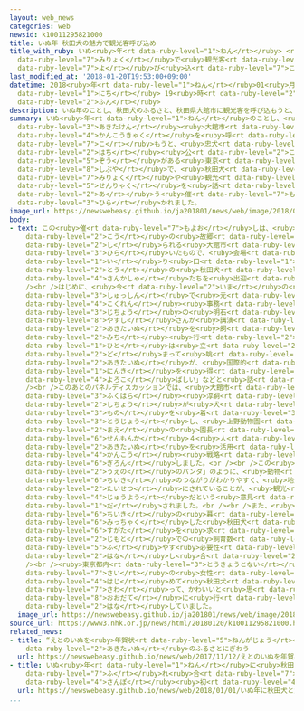```yaml
---
layout: web_news
categories: web
newsid: k10011295821000
title: いぬ年 秋田犬の魅力で観光客呼び込め
title_with_ruby: いぬ<ruby>年<rt data-ruby-level="1">ねん</rt></ruby> <ruby>秋田犬<rt data-ruby-level="2">あきたいぬ</rt></ruby>の<ruby>魅力<rt
  data-ruby-level="7">みりょく</rt></ruby>で<ruby>観光客<rt data-ruby-level="4">かんこうきゃく</rt></ruby><ruby>呼<rt
  data-ruby-level="7">よ</rt></ruby>び<ruby>込<rt data-ruby-level="7">こ</rt></ruby>め
last_modified_at: '2018-01-20T19:53:00+09:00'
datetime: 2018<ruby>年<rt data-ruby-level="1">ねん</rt></ruby>01<ruby>月<rt data-ruby-level="1">がつ</rt></ruby>20<ruby>日<rt
  data-ruby-level="1">にち</rt></ruby> 19<ruby>時<rt data-ruby-level="2">じ</rt></ruby>53<ruby>分<rt
  data-ruby-level="2">ふん</rt></ruby>
description: いぬ年のことし、秋田犬のふるさと、秋田県大館市に観光客を呼び込もうと、忠犬ハチ公の像がある東京・渋谷で、秋田犬の魅力や観光戦略を話し合う催しが開かれました。
summary: いぬ<ruby>年<rt data-ruby-level="1">ねん</rt></ruby>のことし、<ruby>秋田犬<rt data-ruby-level="2">あきたいぬ</rt></ruby>のふるさと、<ruby>秋田県<rt
  data-ruby-level="3">あきたけん</rt></ruby><ruby>大館市<rt data-ruby-level="8">おおだてし</rt></ruby>に<ruby>観光客<rt
  data-ruby-level="4">かんこうきゃく</rt></ruby>を<ruby>呼<rt data-ruby-level="7">よ</rt></ruby>び<ruby>込<rt
  data-ruby-level="7">こ</rt></ruby>もうと、<ruby>忠犬<rt data-ruby-level="6">ちゅうけん</rt></ruby><ruby>ハチ<rt
  data-ruby-level="2">はち</rt></ruby><ruby>公<rt data-ruby-level="2">こう</rt></ruby>の<ruby>像<rt
  data-ruby-level="5">ぞう</rt></ruby>がある<ruby>東京<rt data-ruby-level="2">とうきょう</rt></ruby>・<ruby>渋谷<rt
  data-ruby-level="8">しぶや</rt></ruby>で、<ruby>秋田犬<rt data-ruby-level="2">あきたいぬ</rt></ruby>の<ruby>魅力<rt
  data-ruby-level="7">みりょく</rt></ruby>や<ruby>観光<rt data-ruby-level="4">かんこう</rt></ruby><ruby>戦略<rt
  data-ruby-level="5">せんりゃく</rt></ruby>を<ruby>話<rt data-ruby-level="2">はな</rt></ruby>し<ruby>合<rt
  data-ruby-level="2">あ</rt></ruby>う<ruby>催<rt data-ruby-level="7">もよお</rt></ruby>しが<ruby>開<rt
  data-ruby-level="3">ひら</rt></ruby>かれました。
image_url: https://newswebeasy.github.io/ja201801/news/web/image/2018/01/20/K10011295821_1801201948_1801202002_01_02.jpg
body:
- text: この<ruby>催<rt data-ruby-level="7">もよお</rt></ruby>しは、<ruby>ハチ<rt data-ruby-level="2">はち</rt></ruby><ruby>公<rt
    data-ruby-level="2">こう</rt></ruby>の<ruby>故郷<rt data-ruby-level="6">こきょう</rt></ruby>として<ruby>知<rt
    data-ruby-level="2">し</rt></ruby>られる<ruby>大館市<rt data-ruby-level="8">おおだてし</rt></ruby>などが<ruby>開<rt
    data-ruby-level="3">ひら</rt></ruby>いたもので、<ruby>会場<rt data-ruby-level="2">かいじょう</rt></ruby>の<ruby>入<rt
    data-ruby-level="1">い</rt></ruby>り<ruby>口<rt data-ruby-level="1">ぐち</rt></ruby>では、２<ruby>頭<rt
    data-ruby-level="2">とう</rt></ruby>の<ruby>秋田犬<rt data-ruby-level="2">あきたいぬ</rt></ruby>が<ruby>参加者<rt
    data-ruby-level="4">さんかしゃ</rt></ruby>たちを<ruby>出迎<rt data-ruby-level="7">でむか</rt></ruby>えました。<br
    /><br />はじめに、<ruby>今<rt data-ruby-level="2">いま</rt></ruby>の<ruby>大館市<rt data-ruby-level="8">おおだてし</rt></ruby><ruby>出身<rt
    data-ruby-level="3">しゅっしん</rt></ruby>で<ruby>元<rt data-ruby-level="2">もと</rt></ruby><ruby>国連<rt
    data-ruby-level="4">こくれん</rt></ruby><ruby>事務<rt data-ruby-level="5">じむ</rt></ruby><ruby>次長<rt
    data-ruby-level="3">じちょう</rt></ruby>の<ruby>明石<rt data-ruby-level="8">あかし</rt></ruby><ruby>康<rt
    data-ruby-level="8">やすし</rt></ruby>さんが<ruby>講演<rt data-ruby-level="5">こうえん</rt></ruby>し、「ニューヨークで<ruby>秋田犬<rt
    data-ruby-level="2">あきたいぬ</rt></ruby>を<ruby>飼<rt data-ruby-level="5">か</rt></ruby>っていたが、<ruby>道<rt
    data-ruby-level="2">みち</rt></ruby><ruby>行<rt data-ruby-level="2">い</rt></ruby>く<ruby>人<rt
    data-ruby-level="1">ひと</rt></ruby>は<ruby>立<rt data-ruby-level="2">た</rt></ruby>ち<ruby>止<rt
    data-ruby-level="2">ど</rt></ruby>まって<ruby>眺<rt data-ruby-level="7">なが</rt></ruby>めていた。<ruby>秋田犬<rt
    data-ruby-level="2">あきたいぬ</rt></ruby>が、<ruby>国際的<rt data-ruby-level="5">こくさいてき</rt></ruby>な<ruby>人気<rt
    data-ruby-level="1">にんき</rt></ruby>を<ruby>得<rt data-ruby-level="4">え</rt></ruby>ていることは<ruby>喜<rt
    data-ruby-level="4">よろこ</rt></ruby>ばしい」などと<ruby>話<rt data-ruby-level="2">はな</rt></ruby>しました。<br
    /><br />このあとのパネルディスカッションでは、<ruby>大館市<rt data-ruby-level="8">おおだてし</rt></ruby>の<ruby>福原<rt
    data-ruby-level="3">ふくはら</rt></ruby><ruby>淳嗣<rt data-ruby-level="8">あつし</rt></ruby><ruby>市長<rt
    data-ruby-level="2">しちょう</rt></ruby>が<ruby>犬<rt data-ruby-level="1">いぬ</rt></ruby>のかぶり<ruby>物<rt
    data-ruby-level="3">もの</rt></ruby>を<ruby>着<rt data-ruby-level="3">つ</rt></ruby>けて<ruby>登場<rt
    data-ruby-level="3">とうじょう</rt></ruby>し、<ruby>上野動物園<rt data-ruby-level="3">うえのどうぶつえん</rt></ruby>の<ruby>前<rt
    data-ruby-level="2">まえ</rt></ruby>の<ruby>園長<rt data-ruby-level="2">えんちょう</rt></ruby>など<ruby>専門家<rt
    data-ruby-level="6">せんもんか</rt></ruby>４<ruby>人<rt data-ruby-level="1">にん</rt></ruby>と、<ruby>秋田犬<rt
    data-ruby-level="2">あきたいぬ</rt></ruby>を<ruby>活用<rt data-ruby-level="2">かつよう</rt></ruby>した<ruby>観光<rt
    data-ruby-level="4">かんこう</rt></ruby><ruby>戦略<rt data-ruby-level="5">せんりゃく</rt></ruby>を<ruby>議論<rt
    data-ruby-level="6">ぎろん</rt></ruby>しました。<br /><br />この<ruby>中<rt data-ruby-level="1">なか</rt></ruby>では、「<ruby>上野<rt
    data-ruby-level="2">うえの</rt></ruby>のパンダ」のように、<ruby>動物<rt data-ruby-level="3">どうぶつ</rt></ruby>と<ruby>地域<rt
    data-ruby-level="6">ちいき</rt></ruby>のつながりがわかりやすく、<ruby>地元<rt data-ruby-level="2">じもと</rt></ruby>で<ruby>大切<rt
    data-ruby-level="2">たいせつ</rt></ruby>にされていることが、<ruby>観光<rt data-ruby-level="4">かんこう</rt></ruby>イメージをつくるうえで<ruby>重要<rt
    data-ruby-level="4">じゅうよう</rt></ruby>だという<ruby>意見<rt data-ruby-level="3">いけん</rt></ruby>が<ruby>出<rt
    data-ruby-level="1">だ</rt></ruby>されました。<br /><br />また、<ruby>観光客<rt data-ruby-level="4">かんこうきゃく</rt></ruby>は、<ruby>地域<rt
    data-ruby-level="6">ちいき</rt></ruby>の<ruby>暮<rt data-ruby-level="6">く</rt></ruby>らしに<ruby>密着<rt
    data-ruby-level="6">みっちゃく</rt></ruby>した<ruby>秋田犬<rt data-ruby-level="2">あきたいぬ</rt></ruby>の<ruby>姿<rt
    data-ruby-level="6">すがた</rt></ruby>を<ruby>求<rt data-ruby-level="4">もと</rt></ruby>めているとして、<ruby>地元<rt
    data-ruby-level="2">じもと</rt></ruby>での<ruby>飼育数<rt data-ruby-level="5">しいくすう</rt></ruby>を<ruby>増<rt
    data-ruby-level="5">ふ</rt></ruby>やす<ruby>必要性<rt data-ruby-level="5">ひつようせい</rt></ruby>なども<ruby>話<rt
    data-ruby-level="2">はな</rt></ruby>し<ruby>合<rt data-ruby-level="2">あ</rt></ruby>われました。<br
    /><br /><ruby>東京都内<rt data-ruby-level="3">とうきょうとない</rt></ruby>から<ruby>参加<rt data-ruby-level="4">さんか</rt></ruby>した２９<ruby>歳<rt
    data-ruby-level="7">さい</rt></ruby>の<ruby>女性<rt data-ruby-level="5">じょせい</rt></ruby>は「<ruby>初<rt
    data-ruby-level="4">はじ</rt></ruby>めて<ruby>秋田犬<rt data-ruby-level="2">あきたいぬ</rt></ruby>を<ruby>触<rt
    data-ruby-level="7">さわ</rt></ruby>って、かわいいと<ruby>思<rt data-ruby-level="2">おも</rt></ruby>いました。<ruby>大館<rt
    data-ruby-level="8">おおだて</rt></ruby>に<ruby>行<rt data-ruby-level="2">い</rt></ruby>って、もっとふれあってみたい」と<ruby>話<rt
    data-ruby-level="2">はな</rt></ruby>していました。
  image_url: https://newswebeasy.github.io/ja201801/news/web/image/2018/01/20/K10011295821_1801201948_1801202002_01_03.jpg
source_url: https://www3.nhk.or.jp/news/html/20180120/k10011295821000.html
related_news:
- title: “えとのいぬを<ruby>年賀状<rt data-ruby-level="5">ねんがじょう</rt></ruby>に”  <ruby>秋田犬<rt
    data-ruby-level="2">あきたいぬ</rt></ruby>のふるさとにぎわう
  url: https://newswebeasy.github.io/news/web/2017/11/12/えとのいぬを年賀状に-秋田犬のふるさとにぎわう
- title: いぬ<ruby>年<rt data-ruby-level="1">ねん</rt></ruby>に<ruby>秋田犬<rt data-ruby-level="2">あきたいぬ</rt></ruby>と<ruby>触<rt
    data-ruby-level="7">ふ</rt></ruby>れ<ruby>合<rt data-ruby-level="7">あ</rt></ruby>う「<ruby>散歩<rt
    data-ruby-level="4">さんぽ</rt></ruby><ruby>初<rt data-ruby-level="4">はじ</rt></ruby>め」
  url: https://newswebeasy.github.io/news/web/2018/01/01/いぬ年に秋田犬と触れ合う散歩初め
...
```

